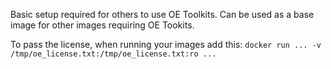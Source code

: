 Basic setup required for others to use OE Toolkits. Can be used as a 
base image for other images requiring OE Tookits.
 
To pass the license, when running your images add this: 
`docker run ... -v /tmp/oe_license.txt:/tmp/oe_license.txt:ro ...`